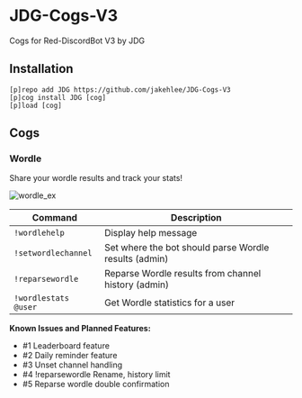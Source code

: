 # JDG-Cogs-V3
Cogs for Red-DiscordBot V3 by JDG

## Installation
```
[p]repo add JDG https://github.com/jakehlee/JDG-Cogs-V3
[p]cog install JDG [cog]
[p]load [cog]
```

## Cogs

### Wordle
Share your wordle results and track your stats!

![wordle_ex](https://user-images.githubusercontent.com/1744665/150012016-efcc2ce3-8e9a-4030-a49d-e6744465ac5b.PNG)

| Command | Description |
| -- | -- |
| `!wordlehelp` |  Display help message |
| `!setwordlechannel` | Set where the bot should parse Wordle results (admin) |
| `!reparsewordle` | Reparse Wordle results from channel history (admin) |
| `!wordlestats @user` | Get Wordle statistics for a user |

**Known Issues and Planned Features:**

- #1 Leaderboard feature
- #2 Daily reminder feature
- #3 Unset channel handling
- #4 !reparsewordle Rename, history limit
- #5 Reparse wordle double confirmation

